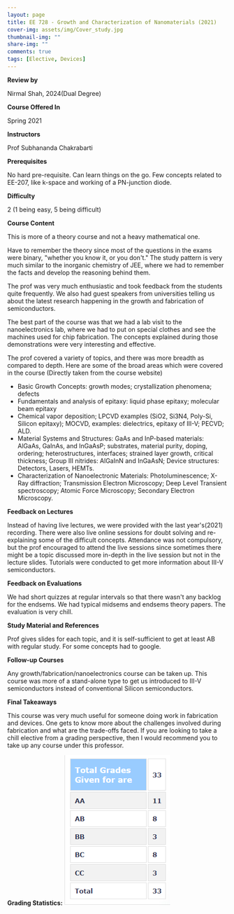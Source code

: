 ```yaml
---
layout: page
title: EE 728 - Growth and Characterization of Nanomaterials (2021)
cover-img: assets/img/Cover_study.jpg
thumbnail-img: ""
share-img: ""
comments: true
tags: [Elective, Devices]
---
```


**Review by**

Nirmal Shah, 2024(Dual Degree)

**Course Offered In**

Spring 2021

**Instructors**

Prof Subhananda Chakrabarti

**Prerequisites**

No hard pre-requisite. Can learn things on the go. Few concepts related to EE-207, like k-space and working of a PN-junction diode.

**Difficulty**

2 (1 being easy, 5 being difficult)

**Course Content**

This is more of a theory course and not a heavy mathematical one.

Have to remember the theory since most of the questions in the exams were binary, &quot;whether you know it, or you don&#39;t.&quot; The study pattern is very much similar to the inorganic chemistry of JEE, where we had to remember the facts and develop the reasoning behind them.

The prof was very much enthusiastic and took feedback from the students quite frequently. We also had guest speakers from universities telling us about the latest research happening in the growth and fabrication of semiconductors.

The best part of the course was that we had a lab visit to the nanoelectronics lab, where we had to put on special clothes and see the machines used for chip fabrication. The concepts explained during those demonstrations were very interesting and effective.

The prof covered a variety of topics, and there was more breadth as compared to depth. Here are some of the broad areas which were covered in the course (Directly taken from the course website)

- Basic Growth Concepts: growth modes; crystallization phenomena; defects
- Fundamentals and analysis of epitaxy: liquid phase epitaxy; molecular beam epitaxy
- Chemical vapor deposition; LPCVD examples (SiO2, Si3N4, Poly-Si, Silicon epitaxy); MOCVD, examples: dielectrics, epitaxy of III-V; PECVD; ALD.
- Material Systems and Structures: GaAs and InP-based materials: AlGaAs, GaInAs, and InGaAsP; substrates, material purity, doping, ordering; heterostructures, interfaces; strained layer growth, critical thickness; Group III nitrides: AlGaInN and InGaAsN; Device structures: Detectors, Lasers, HEMTs.
- Characterization of Nanoelectronic Materials: Photoluminescence; X-Ray diffraction; Transmission Electron Microscopy; Deep Level Transient spectroscopy; Atomic Force Microscopy; Secondary Electron Microscopy.

**Feedback on Lectures**

Instead of having live lectures, we were provided with the last year&#39;s(2021) recording. There were also live online sessions for doubt solving and re-explaining some of the difficult concepts. Attendance was not compulsory, but the prof encouraged to attend the live sessions since sometimes there might be a topic discussed more in-depth in the live session but not in the lecture slides. Tutorials were conducted to get more information about III-V semiconductors.

**Feedback on Evaluations**

We had short quizzes at regular intervals so that there wasn&#39;t any backlog for the endsems. We had typical midsems and endsems theory papers. The evaluation is very chill.

**Study Material and References**

Prof gives slides for each topic, and it is self-sufficient to get at least AB with regular study. For some concepts had to google.

**Follow-up Courses**

Any growth/fabrication/nanoelectronics course can be taken up. This course was more of a stand-alone type to get us introduced to III-V semiconductors instead of conventional Silicon semiconductors.

**Final Takeaways**

This course was very much useful for someone doing work in fabrication and devices. One gets to know more about the challenges involved during fabrication and what are the trade-offs faced. If you are looking to take a chill elective from a grading perspective, then I would recommend you to take up any course under this professor.

**Grading Statistics:**
![Grades](EE728_grades.png)
